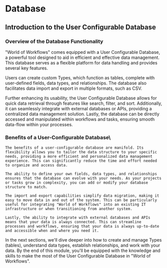 # Database

## Introduction to the User Configurable Database

### Overview of the Database Functionality
   
"World of Workflows" comes equipped with a User Configurable Database, a powerful tool designed to aid in efficient and effective data management. This database serves as a flexible platform for data handling and provides several key features. 

Users can create custom Types, which function as tables, complete with user-defined fields, data types, and relationships. The database also facilitates data import and export in multiple formats, such as CSV. 

Further enhancing its usability, the User Configurable Database allows for quick data retrieval through features like search, filter, and sort. Additionally, it can seamlessly integrate with external databases or APIs, providing a centralized data management solution. Lastly, the database can be directly accessed and manipulated within workflows and tasks, ensuring smooth data-flow within your processes.

### Benefits of a User-Configurable Database\
   
    The benefits of a user-configurable database are manifold. Its flexibility allows you to tailor the data structure to your specific needs, providing a more efficient and personalized data management experience. This can significantly reduce the time and effort needed to organize and access data.

    The ability to define your own fields, data types, and relationships ensures that the database can evolve with your needs. As your projects or tasks grow in complexity, you can add or modify your database structure to match.

    The import and export capabilities simplify data migration, making it easy to move data in and out of the system. This can be particularly useful for integrating "World of Workflows" into an existing IT infrastructure or when transitioning from another system.

    Lastly, the ability to integrate with external databases and APIs means that your data is always connected. This can streamline processes and workflows, ensuring that your data is always up-to-date and accessible when and where you need it.

In the next sections, we'll dive deeper into how to create and manage Types (tables), understand data types, establish relationships, and work with your data. By the end of this module, you'll be equipped with the knowledge and skills to make the most of the User Configurable Database in "World of Workflows".